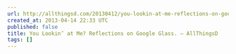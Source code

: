 ```yaml
---
url: http://allthingsd.com/20130412/you-lookin-at-me-reflections-on-google-glass/
created_at: 2013-04-14 22:33 UTC
published: false
title: You Lookin’ at Me? Reflections on Google Glass. – AllThingsD
tags: []
---
```



